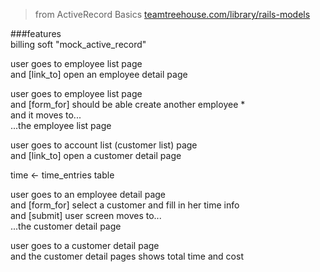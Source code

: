 > from ActiveRecord Basics
[teamtreehouse.com/library/rails-models]()

###features  
billing soft "mock_active_record"  

user goes to employee list page   
and [link_to] open an employee detail page  

user goes to employee list page  
and [form_for] should be able create another employee *  
and it moves to...  
...the employee list page  

user goes to account list (customer list) page  
and [link_to] open a customer detail page  

  time <- time_entries table  

user goes to an employee detail page  
and [form_for] select a customer and fill in her time info  
and [submit] user screen moves to...   
...the customer detail page  

user goes to a customer detail page  
and the customer detail pages shows total time and cost  

